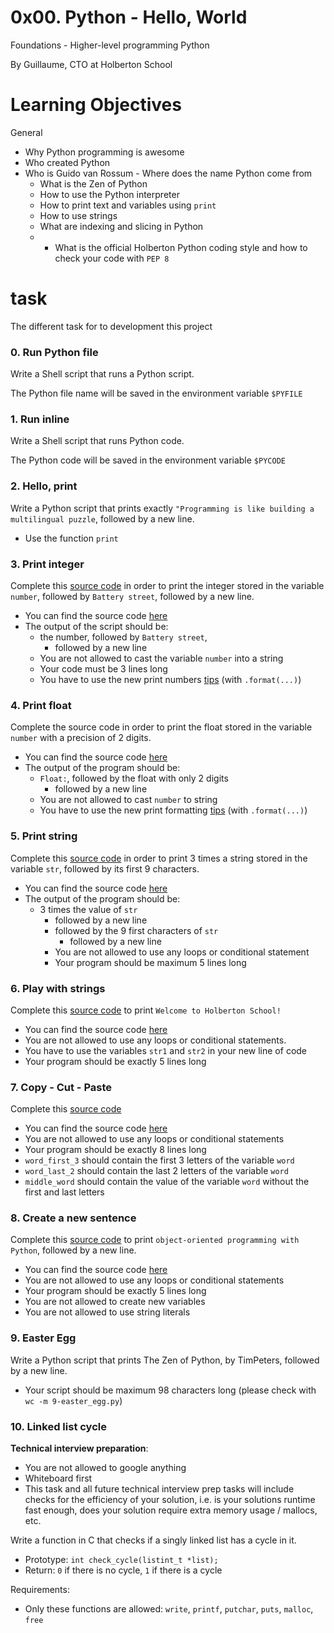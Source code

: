# 0x00. Python - Hello, World

Foundations - Higher-level programming  Python

By Guillaume, CTO at Holberton School

# Learning Objectives

General 

 - Why Python programming is awesome
  - Who created Python
   - Who is Guido van Rossum
    - Where does the name Python come from
     - What is the Zen of Python
      - How to use the Python interpreter
      -   How to print text and variables using  `print`
      -   How to use strings
      -   What are indexing and slicing in Python
      - -   What is the official Holberton Python coding style and how to check your code with  `PEP 8` 

# task

The different task for to development this project

### 0. Run Python file

Write a Shell script that runs a Python script.

The Python file name will be saved in the environment variable  `$PYFILE`


### 1. Run inline
Write a Shell script that runs Python code.

The Python code will be saved in the environment variable  `$PYCODE`

### 2. Hello, print

Write a Python script that prints exactly `"Programming is like building a multilingual puzzle`, followed by a new line.
-   Use the function  `print`

### 3. Print integer

Complete this  [source code](https://github.com/holbertonschool/0x00.py/blob/master/3-print_number.py "source code")  in order to print the integer stored in the variable  `number`, followed by  `Battery street`, followed by a new line.

-   You can find the source code  [here](https://github.com/holbertonschool/0x00.py/blob/master/3-print_number.py "here")
-   The output of the script should be:
    -   the number, followed by  `Battery street`,
        -   followed by a new line
	-   You are not allowed to cast the variable  `number`  into a string
	-   Your code must be 3 lines long
	-   You have to use the new print numbers  [tips](https://intranet.hbtn.io/rltoken/k33L_JH5NMcE3c4LsUkVlA "tips")  (with  `.format(...)`)

### 4. Print float

Complete the source code in order to print the float stored in the variable  `number`  with a precision of 2 digits.

-   You can find the source code  [here](https://github.com/holbertonschool/0x00.py/blob/master/4-print_float.py "here")
-   The output of the program should be:
    -   `Float:`, followed by the float with only 2 digits
        -   followed by a new line
	-   You are not allowed to cast  `number`  to string
	-   You have to use the new print formatting  [tips](https://intranet.hbtn.io/rltoken/CLkyFheLlanPlBS4ySOg7A "tips")  (with  `.format(...)`)

### 5. Print string

Complete this  [source code](https://github.com/holbertonschool/0x00.py/blob/master/5-print_string.py "source code")  in order to print 3 times a string stored in the variable  `str`, followed by its first 9 characters.

-   You can find the source code  [here](https://github.com/holbertonschool/0x00.py/blob/master/5-print_string.py "here")
-   The output of the program should be:
    -   3 times the value of  `str`
        -   followed by a new line
	    -   followed by the 9 first characters of  `str`
	        -   followed by a new line
		-   You are not allowed to use any loops or conditional statement
		-   Your program should be maximum 5 lines long

### 6. Play with strings

Complete this  [source code](https://github.com/holbertonschool/0x00.py/blob/master/6-concat.py "source code")  to print  `Welcome to Holberton School!`

-   You can find the source code  [here](https://github.com/holbertonschool/0x00.py/blob/master/6-concat.py "here")
-   You are not allowed to use any loops or conditional statements.
-   You have to use the variables  `str1`  and  `str2`  in your new line of code
-   Your program should be exactly 5 lines long

### 7. Copy - Cut - Paste

Complete this  [source code](https://github.com/holbertonschool/0x00.py/blob/master/7-edges.py "source code")

-   You can find the source code  [here](https://github.com/holbertonschool/0x00.py/blob/master/7-edges.py "here")
-   You are not allowed to use any loops or conditional statements
-   Your program should be exactly 8 lines long
-   `word_first_3`  should contain the first 3 letters of the variable  `word`
-   `word_last_2`  should contain the last 2 letters of the variable  `word`
-   `middle_word`  should contain the value of the variable  `word`  without the first and last letters

### 8. Create a new sentence

Complete this  [source code](https://github.com/holbertonschool/0x00.py/blob/master/8-concat_edges.py "source code")  to print  `object-oriented programming with Python`, followed by a new line.

-   You can find the source code  [here](https://github.com/holbertonschool/0x00.py/blob/master/8-concat_edges.py "here")
-   You are not allowed to use any loops or conditional statements
-   Your program should be exactly 5 lines long
-   You are not allowed to create new variables
-   You are not allowed to use string literals

### 9. Easter Egg

Write a Python script that prints The Zen of Python, by TimPeters, followed by a new line.

-   Your script should be maximum 98 characters long (please check with  `wc -m 9-easter_egg.py`)

### 10. Linked list cycle

**Technical interview preparation**:

-   You are not allowed to google anything
-   Whiteboard first
-   This task and all future technical interview prep tasks will include checks for the efficiency of your solution, i.e. is your solutions runtime fast enough, does your solution require extra memory usage / mallocs, etc.

Write a function in C that checks if a singly linked list has a cycle in it.

-   Prototype:  `int check_cycle(listint_t *list);`
-   Return:  `0`  if there is no cycle,  `1`  if there is a cycle

Requirements:

-   Only these functions are allowed:  `write`,  `printf`,  `putchar`,  `puts`,  `malloc`,  `free`


